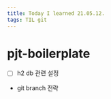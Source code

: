 ```yaml
---
title: Today I learned 21.05.12.
tags: TIL git
---
```




# pjt-boilerplate

- [ ] h2 db 관련 설정
- git branch 전략



